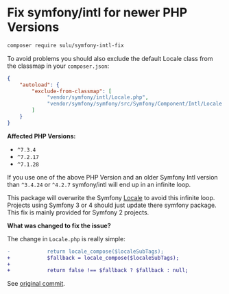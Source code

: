 # Fix symfony/intl for newer PHP Versions

```bash
composer require sulu/symfony-intl-fix
```

To avoid problems you should also exclude the default Locale class from the classmap in your `composer.json`:

```json
{
    "autoload": {
        "exclude-from-classmap": [
             "vendor/symfony/intl/Locale.php",
             "vendor/symfony/symfony/src/Symfony/Component/Intl/Locale.php"
        ]
    }
}
```

**Affected PHP Versions:**

 - `^7.3.4`
 - `^7.2.17`
 - `^7.1.28`

If you use one of the above PHP Version and an older Symfony Intl version than
`^3.4.24` or `^4.2.7` symfony/intl will end up in an infinite loop.

This package will overwrite the Symfony [Locale][locale] to avoid this infinite 
loop. Projects using Symfony 3 or 4 should just update there symfony package. 
This fix is mainly provided for Symfony 2 projects.

**What was changed to fix the issue?**

The change in `Locale.php` is really simple:

```diff
-            return locale_compose($localeSubTags);
+            $fallback = locale_compose($localeSubTags);
+
+            return false !== $fallback ? $fallback : null;
```

See [original commit][oc].

[locale]: https://github.com/symfony/symfony/blob/master/src/Symfony/Component/Intl/Locale.php
[oc]: https://github.com/symfony/intl/commit/d2ac83703951bc3206e9ea3f6114b355de14e3ce#diff-272fb631cccddf1d11988bec3fb7aa15
